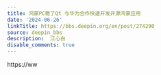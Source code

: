 ```yaml
---
title: 鸿蒙PC稳了Qt 与华为合作快速开发开源鸿蒙应用
date: '2024-06-26'
linkTitle: https://bbs.deepin.org/en/post/274290
source: deepin_bbs
description:  江心白 
disable_comments: true
---
```

https://ww
